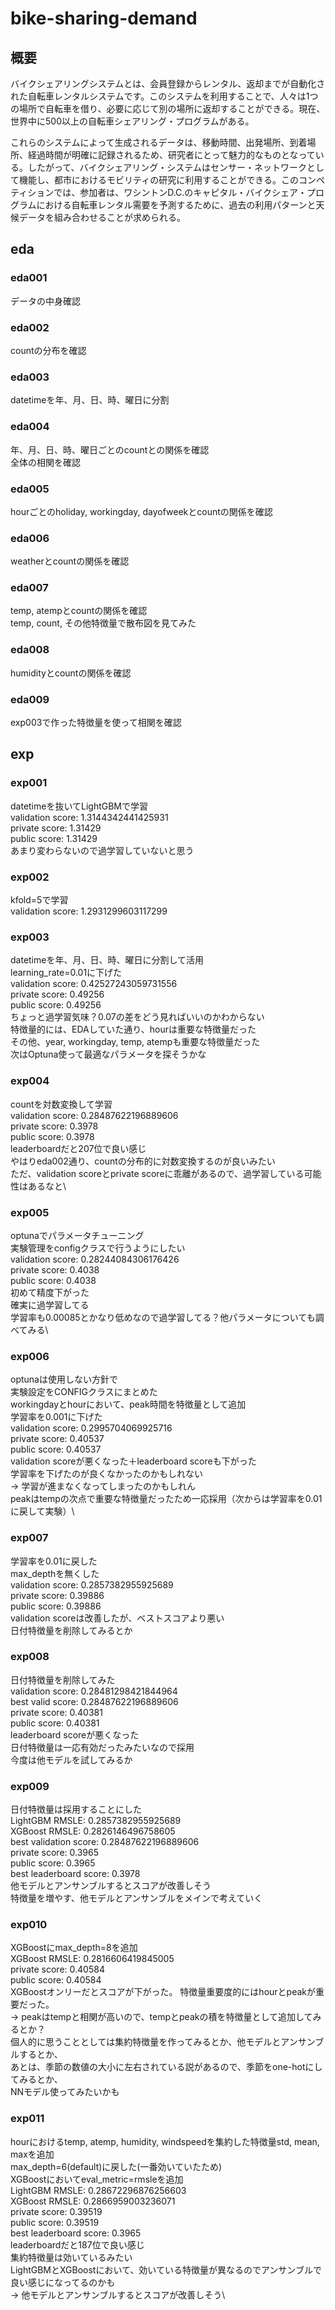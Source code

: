 # bike-sharing-demand

## 概要
バイクシェアリングシステムとは、会員登録からレンタル、返却までが自動化された自転車レンタルシステムです。このシステムを利用することで、人々は1つの場所で自転車を借り、必要に応じて別の場所に返却することができる。現在、世界中に500以上の自転車シェアリング・プログラムがある。

これらのシステムによって生成されるデータは、移動時間、出発場所、到着場所、経過時間が明確に記録されるため、研究者にとって魅力的なものとなっている。したがって、バイクシェアリング・システムはセンサー・ネットワークとして機能し、都市におけるモビリティの研究に利用することができる。このコンペティションでは、参加者は、ワシントンD.C.のキャピタル・バイクシェア・プログラムにおける自転車レンタル需要を予測するために、過去の利用パターンと天候データを組み合わせることが求められる。

## eda

### eda001
データの中身確認

### eda002
countの分布を確認

### eda003
datetimeを年、月、日、時、曜日に分割

### eda004
年、月、日、時、曜日ごとのcountとの関係を確認\
全体の相関を確認

### eda005
hourごとのholiday, workingday, dayofweekとcountの関係を確認

### eda006
weatherとcountの関係を確認

### eda007
temp, atempとcountの関係を確認\
temp, count, その他特徴量で散布図を見てみた

### eda008
humidityとcountの関係を確認

### eda009
exp003で作った特徴量を使って相関を確認

## exp

### exp001
datetimeを抜いてLightGBMで学習\
validation score: 1.3144342441425931\
private score: 1.31429\
public score: 1.31429\
あまり変わらないので過学習していないと思う

### exp002
kfold=5で学習\
validation score: 1.2931299603117299

### exp003
datetimeを年、月、日、時、曜日に分割して活用\
learning_rate=0.01に下げた\
validation score: 0.42527243059731556\
private score: 0.49256\
public score: 0.49256\
ちょっと過学習気味？0.07の差をどう見ればいいのかわからない\
特徴量的には、EDAしていた通り、hourは重要な特徴量だった\
その他、year, workingday, temp, atempも重要な特徴量だった\
次はOptuna使って最適なパラメータを探そうかな

### exp004
countを対数変換して学習\
validation score: 0.28487622196889606\
private score: 0.3978\
public score: 0.3978\
leaderboardだと207位で良い感じ\
やはりeda002通り、countの分布的に対数変換するのが良いみたい\
ただ、validation scoreとprivate scoreに乖離があるので、過学習している可能性はあるなと\

### exp005
optunaでパラメータチューニング\
実験管理をconfigクラスで行うようにしたい\
validation score: 0.28244084306176426\
private score: 0.4038\
public score: 0.4038\
初めて精度下がった\
確実に過学習してる\
学習率も0.00085とかなり低めなので過学習してる？他パラメータについても調べてみる\

### exp006
optunaは使用しない方針で\
実験設定をCONFIGクラスにまとめた\
workingdayとhourにおいて、peak時間を特徴量として追加\
学習率を0.001に下げた\
validation score: 0.2995704069925716\
private score: 0.40537\
public score: 0.40537\
validation scoreが悪くなった＋leaderboard scoreも下がった\
学習率を下げたのが良くなかったのかもしれない\
→ 学習が進まなくなってしまったのかもしれん\
peakはtempの次点で重要な特徴量だったため一応採用（次からは学習率を0.01に戻して実験）\

### exp007
学習率を0.01に戻した\
max_depthを無くした\
validation score: 0.2857382955925689\
private score: 0.39886\
public score: 0.39886\
validation scoreは改善したが、ベストスコアより悪い\
日付特徴量を削除してみるとか

### exp008
日付特徴量を削除してみた\
validation score: 0.28481298421844964\
best valid score: 0.28487622196889606\
private score: 0.40381\
public score: 0.40381\
leaderboard scoreが悪くなった\
日付特徴量は一応有効だったみたいなので採用\
今度は他モデルを試してみるか

### exp009
日付特徴量は採用することにした\
LightGBM RMSLE: 0.2857382955925689\
XGBoost RMSLE: 0.2826146496758605\
best validation score: 0.28487622196889606\
private score: 0.3965\
public score: 0.3965\
best leaderboard score: 0.3978\
他モデルとアンサンブルするとスコアが改善しそう\
特徴量を増やす、他モデルとアンサンブルをメインで考えていく

### exp010
XGBoostにmax_depth=8を追加\
XGBoost RMSLE: 0.2816606419845005\
private score: 0.40584\
public score: 0.40584\
XGBoostオンリーだとスコアが下がった。
特徴量重要度的にはhourとpeakが重要だった。\
→ peakはtempと相関が高いので、tempとpeakの積を特徴量として追加してみるとか？\
個人的に思うこととしては集約特徴量を作ってみるとか、他モデルとアンサンブルするとか、\
あとは、季節の数値の大小に左右されている説があるので、季節をone-hotにしてみるとか、\
NNモデル使ってみたいかも

### exp011
hourにおけるtemp, atemp, humidity, windspeedを集約した特徴量std, mean, maxを追加\
max_depth=6(default)に戻した(一番効いていたため)\
XGBoostにおいてeval_metric=rmsleを追加\
LightGBM RMSLE: 0.28672296876256603\
XGBoost RMSLE: 0.2866959003236071\
private score: 0.39519\
public score: 0.39519\
best leaderboard score: 0.3965\
leaderboardだと187位で良い感じ\
集約特徴量は効いているみたい\
LightGBMとXGBoostにおいて、効いている特徴量が異なるのでアンサンブルで良い感じになってるのかも\
→ 他モデルとアンサンブルするとスコアが改善しそう\
